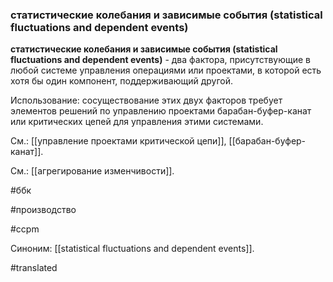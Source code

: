 ### статистические колебания и зависимые события (statistical fluctuations and dependent events)

**статистические колебания и зависимые события (statistical fluctuations and dependent events)** - два фактора, присутствующие в любой системе управления операциями или проектами, в которой есть хотя бы один компонент, поддерживающий другой.

Использование: сосуществование этих двух факторов требует элементов решений по управлению проектами барабан-буфер-канат или критических цепей для управления этими системами.

См.: [[управление проектами критической цепи]], [[барабан-буфер-канат]].

См.: [[агрегирование изменчивости]].

#ббк

#производство

#ccpm

Синоним: [[statistical fluctuations and dependent events]].

#translated
